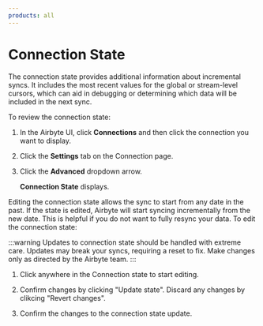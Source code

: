 ```yaml
---
products: all
---
```


# Connection State

The connection state provides additional information about incremental syncs. It includes the most recent values for the global or stream-level cursors, which can aid in debugging or determining which data will be included in the next sync. 

To review the connection state:
1. In the Airbyte UI, click **Connections** and then click the connection you want to display.

2. Click the **Settings** tab on the Connection page.

3. Click the **Advanced** dropdown arrow. 

    **Connection State** displays.

Editing the connection state allows the sync to start from any date in the past. If the state is edited, Airbyte will start syncing incrementally from the new date. This is helpful if you do not want to fully resync your data. To edit the connection state:

:::warning
Updates to connection state should be handled with extreme care. Updates may break your syncs, requiring a reset to fix. Make changes only as directed by the Airbyte team.
:::

1. Click anywhere in the Connection state to start editing.

2. Confirm changes by clicking "Update state". Discard any changes by clikcing "Revert changes".

3. Confirm the changes to the connection state update. 